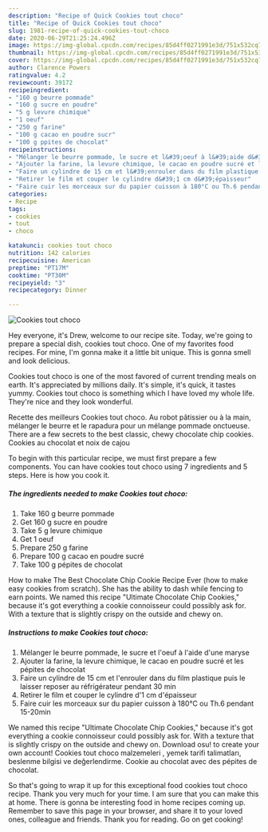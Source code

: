 ```yaml
---
description: "Recipe of Quick Cookies tout choco"
title: "Recipe of Quick Cookies tout choco"
slug: 1981-recipe-of-quick-cookies-tout-choco
date: 2020-06-29T21:25:24.496Z
image: https://img-global.cpcdn.com/recipes/85d4ff0271991e3d/751x532cq70/cookies-tout-choco-photo-principale-de-la-recette.jpg
thumbnail: https://img-global.cpcdn.com/recipes/85d4ff0271991e3d/751x532cq70/cookies-tout-choco-photo-principale-de-la-recette.jpg
cover: https://img-global.cpcdn.com/recipes/85d4ff0271991e3d/751x532cq70/cookies-tout-choco-photo-principale-de-la-recette.jpg
author: Clarence Powers
ratingvalue: 4.2
reviewcount: 39172
recipeingredient:
- "160 g beurre pommade"
- "160 g sucre en poudre"
- "5 g levure chimique"
- "1 oeuf"
- "250 g farine"
- "100 g cacao en poudre sucr"
- "100 g ppites de chocolat"
recipeinstructions:
- "Mélanger le beurre pommade, le sucre et l&#39;oeuf à l&#39;aide d&#39;une maryse"
- "Ajouter la farine, la levure chimique, le cacao en poudre sucré et les pépites de chocolat"
- "Faire un cylindre de 15 cm et l&#39;enrouler dans du film plastique puis le laisser reposer au réfrigérateur pendant 30 min"
- "Retirer le film et couper le cylindre d&#39;1 cm d&#39;épaisseur"
- "Faire cuir les morceaux sur du papier cuisson à 180°C ou Th.6 pendant 15-20min"
categories:
- Recipe
tags:
- cookies
- tout
- choco

katakunci: cookies tout choco 
nutrition: 142 calories
recipecuisine: American
preptime: "PT17M"
cooktime: "PT30M"
recipeyield: "3"
recipecategory: Dinner

---
```



![Cookies tout choco](https://img-global.cpcdn.com/recipes/85d4ff0271991e3d/751x532cq70/cookies-tout-choco-photo-principale-de-la-recette.jpg)

Hey everyone, it's Drew, welcome to our recipe site. Today, we're going to prepare a special dish, cookies tout choco. One of my favorites food recipes. For mine, I'm gonna make it a little bit unique. This is gonna smell and look delicious.

Cookies tout choco is one of the most favored of current trending meals on earth. It's appreciated by millions daily. It's simple, it's quick, it tastes yummy. Cookies tout choco is something which I have loved my whole life. They're nice and they look wonderful.

Recette des meilleurs Cookies tout choco. Au robot pâtissier ou à la main, mélanger le beurre et le rapadura pour un mélange pommade onctueuse. There are a few secrets to the best classic, chewy chocolate chip cookies. Cookies au chocolat et noix de cajou


To begin with this particular recipe, we must first prepare a few components. You can have cookies tout choco using 7 ingredients and 5 steps. Here is how you cook it.

<!--inarticleads1-->

##### The ingredients needed to make Cookies tout choco:

1. Take 160 g beurre pommade
1. Get 160 g sucre en poudre
1. Take 5 g levure chimique
1. Get 1 oeuf
1. Prepare 250 g farine
1. Prepare 100 g cacao en poudre sucré
1. Take 100 g pépites de chocolat


How to make The Best Chocolate Chip Cookie Recipe Ever (how to make easy cookies from scratch). She has the ability to dash while fencing to earn points. We named this recipe &#34;Ultimate Chocolate Chip Cookies,&#34; because it&#39;s got everything a cookie connoisseur could possibly ask for. With a texture that is slightly crispy on the outside and chewy on. 

<!--inarticleads2-->

##### Instructions to make Cookies tout choco:

1. Mélanger le beurre pommade, le sucre et l&#39;oeuf à l&#39;aide d&#39;une maryse
1. Ajouter la farine, la levure chimique, le cacao en poudre sucré et les pépites de chocolat
1. Faire un cylindre de 15 cm et l&#39;enrouler dans du film plastique puis le laisser reposer au réfrigérateur pendant 30 min
1. Retirer le film et couper le cylindre d&#39;1 cm d&#39;épaisseur
1. Faire cuir les morceaux sur du papier cuisson à 180°C ou Th.6 pendant 15-20min


We named this recipe &#34;Ultimate Chocolate Chip Cookies,&#34; because it&#39;s got everything a cookie connoisseur could possibly ask for. With a texture that is slightly crispy on the outside and chewy on. Download osu! to create your own account! Cookies tout choco malzemeleri , yemek tarifi talimatları, beslenme bilgisi ve değerlendirme. Cookie au chocolat avec des pépites de chocolat. 

So that's going to wrap it up for this exceptional food cookies tout choco recipe. Thank you very much for your time. I am sure that you can make this at home. There is gonna be interesting food in home recipes coming up. Remember to save this page in your browser, and share it to your loved ones, colleague and friends. Thank you for reading. Go on get cooking!
